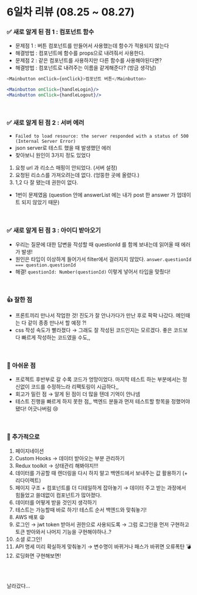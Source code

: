 # 6일차 리뷰 (08.25 ~ 08.27)

### ✅ 새로 알게 된 점 1 : 컴포넌트 함수
* 문제점 1 : 버튼 컴포넌트를 만들어서 사용했는데 함수가 적용되지 않는다 
* 해결방법 : 컴포넌트에 함수를 props으로 내려줘서 사용한다.
* 문제점 2 : 같은 컴포넌트를 사용하지만 다른 함수를 사용해야된다면?
* 해결방법 : 컴포넌트로 내려주는 이름을 같게해준다? (방금 생각남)
```js
<Mainbutton onClick={onClick}>컴포넌트 버튼</Mainbutton>
```
```jsx
<Mainbutton onClick={handleLogin}/>
<Mainbutton onClick={handleLogout}/>
```

<br/>

### ✅ 새로 알게 된 점 2 : 서버 에러
* `Failed to load resource: the server responded with a status of 500 (Internal Server Error)`
* json server로 테스트 했을 때 발생했던 에러
* 찾아보니 원인이 3가지 정도 있었다
1. 요청 url 과 리소스 매핑이 안되었다. (서버 설정)
2. 요청된 리소스를 가져오려는데 없다. (엉뚱한 곳에 올렸다.)
3. 1,2 다 잘 됐는데 권한이 없다.
* 1번이 문제였음 (question 안에 answerList 에는 내가 post 한 answer 가 업데이트 되지 않았기 때문)

<br/>

### ✅ 새로 알게 된 점 3 : 아이디 받아오기
* 우리는 질문에 대한 답변을 작성할 때 questionId 를 함께 보내는데 읽어올 때 에러가 발생!
* 원인은 타입이 이상하게 들어가서 filter에서 걸러지지 않았다. `answer.questionId === question.questionId`
* 해결! `questionId: Number(questionId)` 이렇게 넣어서 타입을 맞췄다!

<br/>

### 👍 잘한 점
* 프론트끼리 만나서 작업한 것! 진도가 잘 안나가다가 만난 후로 팍팍 나갔다. 메인때는 다 같이 종종 만나서 할 예정 ?!
* css 작성 속도가 빨라졌다 → 그래도 잘 작성된 코드인지는 모르겠다. 좋은 코드보다 빠르게 작성하는 코드였을 수도,,

<br/>

### 🥲 아쉬운 점
* 프로젝트 후반부로 갈 수록 코드가 엉망이었다. 마지막 테스트 하는 부분에서는 정신없이 코드를 수정하느라 리팩토링이 시급하다,,
* 회고가 밀린 점 → 알게 된 점이 더 많을 텐데 기억이 안나넴
* 테스트 진행을 빠르게 하지 못한 점,, 백엔드 분들과 먼저 테스트할 항목을 정했어야 됐다! 어긋나버림 😢


<br/>

### 🚀 추가적으로
1. 페이지네이션
2. Custom Hooks → 데이터 받아오는 부분 관리하기
3. Redux toolkit → 상태관리 해봐야지!!!
4. 데이터를 가공할 때 렌더링을 다시 하지 말고 백엔드에서 보내주는 값 활용하기 (+ 리다이렉트)
5. 페이지 구조 + 컴포넌트를 더 디테일하게 잡아놓기 → 데이터 주고 받는 과정에서 힘들었고 쓸데없이 컴포넌트가 많아졌다.
6. 데이터를 어떻게 받을 것인지 생각하기 
7. 테스트는 가능할때 바로 하기! 테스트 순서 백엔드와 맞춰놓기!
8. AWS 배포 😫
9. 로그인 → jwt token 받아서 권한으로 사용되도록 → 그럼 로그인을 먼저 구현하고 토큰 받아와서 나머지 기능을 구현해야하나..?
10. 소셜 로그인!
11. API 명세 미리 확실하게 맞춰놓기 → 변수명이 바뀌거나 패스가 바뀌면 오류폭탄 💣
12. 로딩화면 구현해보면!
<br/>
<br/>

날라갔다...

